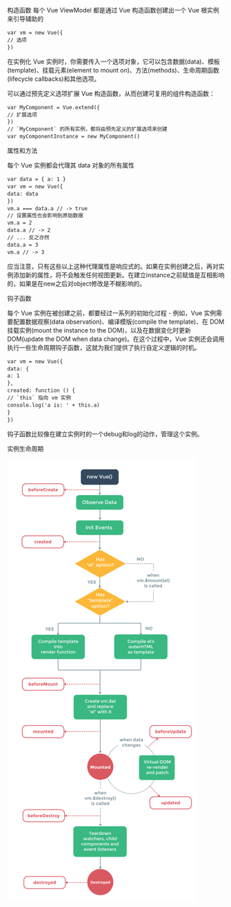 构造函数
每个 Vue ViewModel 都是通过 Vue 构造函数创建出一个 Vue 根实例来引导辅助的

```html
var vm = new Vue({
// 选项
})
```

在实例化 Vue 实例时，你需要传入一个选项对象，它可以包含数据(data)、模板(template)、挂载元素(element to mount on)、方法(methods)、生命周期函数(lifecycle callbacks)和其他选项。

可以通过预先定义选项扩展 Vue 构造函数，从而创建可复用的组件构造函数：

```html
var MyComponent = Vue.extend({
// 扩展选项
})
// `MyComponent` 的所有实例，都将由预先定义的扩展选项来创建
var myComponentInstance = new MyComponent()
```

属性和方法

每个 Vue 实例都会代理其 data 对象的所有属性

```html
var data = { a: 1 }
var vm = new Vue({
data: data
})
vm.a === data.a // -> true
// 设置属性也会影响到原始数据
vm.a = 2
data.a // -> 2
// ... 反之亦然
data.a = 3
vm.a // -> 3
```

应当注意，只有这些以上这种代理属性是响应式的。如果在实例创建之后，再对实例添加新的属性，将不会触发任何视图更新。在建立instance之前赋值是互相影响的，如果是在new之后对object修改是不糊影响的。

钩子函数

每个 Vue 实例在被创建之前，都要经过一系列的初始化过程 - 例如，Vue 实例需要配置数据观察(data observation)、编译模版(compile the template)、在 DOM 挂载实例(mount the instance to the DOM)，以及在数据变化时更新 DOM(update the DOM when data change)。在这个过程中，Vue 实例还会调用执行一些生命周期钩子函数，这就为我们提供了执行自定义逻辑的时机。

```html
var vm = new Vue({
data: {
a: 1
},
created: function () {
// `this` 指向 vm 实例
console.log('a is: ' + this.a)
}
})
```

钩子函数比较像在建立实例时的一个debug和log的动作，管理这个实例。

实例生命周期

![Image](https://github.com/zxmfke/tech_learning_NoteOrBook/blob/master/Vue/assets/Image1.png)
